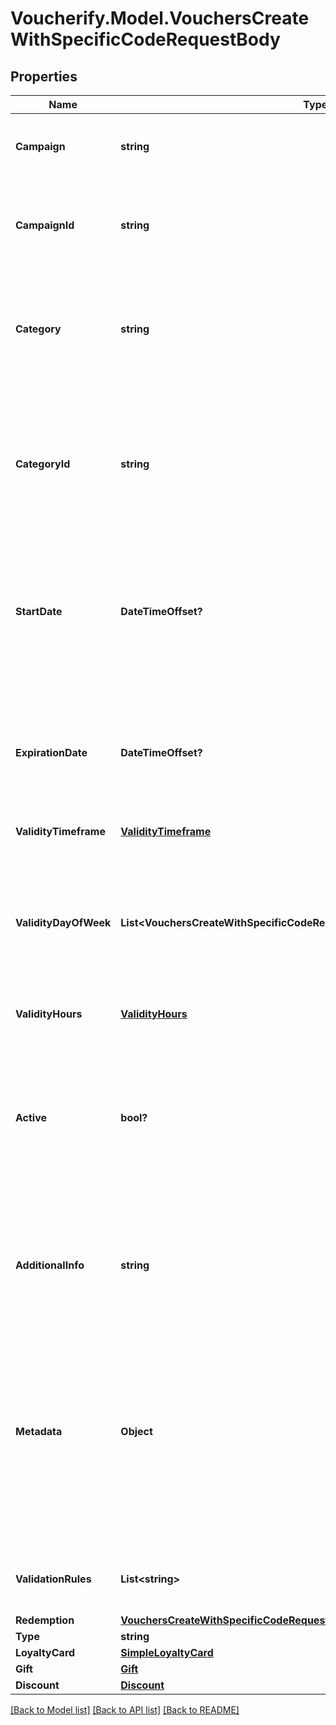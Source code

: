 # Voucherify.Model.VouchersCreateWithSpecificCodeRequestBody

## Properties

Name | Type | Description | Notes
------------ | ------------- | ------------- | -------------
**Campaign** | **string** | Identifies the voucher&#39;s parent campaign using a unique campaign name. | [optional] 
**CampaignId** | **string** | Identifies the voucher&#39;s parent campaign using a unique campaign ID assigned by the Voucherify API. | [optional] 
**Category** | **string** | The name of the category that this voucher belongs to. Useful when listing vouchers with the [List Vouchers](ref:list-vouchers) endpoint. | [optional] 
**CategoryId** | **string** | Unique identifier assigned by Voucherify to the name of the category that this voucher belongs to. Useful when listing vouchers with the [List Vouchers](ref:list-vouchers) endpoint. | [optional] 
**StartDate** | **DateTimeOffset?** | Start date defines when the code starts to be active. Activation timestamp is presented in the ISO 8601 format. Voucher is *inactive before* this date. | [optional] 
**ExpirationDate** | **DateTimeOffset?** | Expiration date defines when the code expires. Expiration timestamp is presented in the ISO 8601 format.  Voucher is *inactive after* this date. | [optional] 
**ValidityTimeframe** | [**ValidityTimeframe**](ValidityTimeframe.md) |  | [optional] 
**ValidityDayOfWeek** | **List&lt;VouchersCreateWithSpecificCodeRequestBody.ValidityDayOfWeekEnum&gt;** | Integer array corresponding to the particular days of the week in which the voucher is valid.  - &#x60;0&#x60; Sunday - &#x60;1&#x60; Monday - &#x60;2&#x60; Tuesday - &#x60;3&#x60; Wednesday - &#x60;4&#x60; Thursday - &#x60;5&#x60; Friday - &#x60;6&#x60; Saturday | [optional] 
**ValidityHours** | [**ValidityHours**](ValidityHours.md) |  | [optional] 
**Active** | **bool?** | A flag to toggle the voucher on or off. You can disable a voucher even though it&#39;s within the active period defined by the &#x60;start_date&#x60; and &#x60;expiration_date&#x60;.    - &#x60;true&#x60; indicates an *active* voucher - &#x60;false&#x60; indicates an *inactive* voucher | [optional] 
**AdditionalInfo** | **string** | An optional field to keep any extra textual information about the code such as a code description and details. | [optional] 
**Metadata** | **Object** | The metadata object stores all custom attributes assigned to the code. A set of key/value pairs that you can attach to a voucher object. It can be useful for storing additional information about the voucher in a structured format. | [optional] 
**ValidationRules** | **List&lt;string&gt;** | Array containing the ID of the validation rule associated with the voucher. | [optional] 
**Redemption** | [**VouchersCreateWithSpecificCodeRequestBodyRedemption**](VouchersCreateWithSpecificCodeRequestBodyRedemption.md) |  | [optional] 
**Type** | **string** |  | [optional] 
**LoyaltyCard** | [**SimpleLoyaltyCard**](SimpleLoyaltyCard.md) |  | [optional] 
**Gift** | [**Gift**](Gift.md) |  | [optional] 
**Discount** | [**Discount**](Discount.md) |  | [optional] 

[[Back to Model list]](../README.md#documentation-for-models) [[Back to API list]](../README.md#documentation-for-api-endpoints) [[Back to README]](../README.md)

